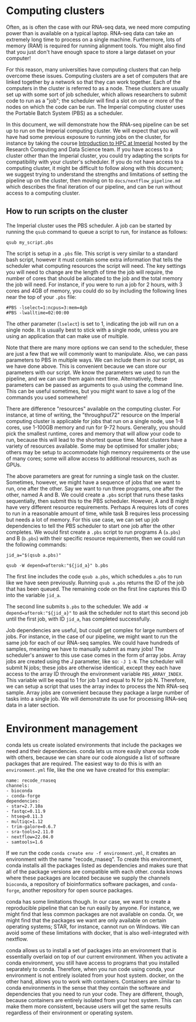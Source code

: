 # Computing clusters

Often, as is often the case with our RNA-seq data, we need more computing power than is available on a typical laptop. RNA-seq data can take an extremely long time to process on a single machine. Furthermore, lots of memory (RAM) is required for running alignment tools. You might also find that you just don't have enough space to store a large dataset on your computer! 

For this reason, many universities have computing clusters that can help overcome these issues. Computing clusters are a set of computers that are linked together by a network so that they can work together. Each of the computers in the cluster is referred to as a node. These clusters are usually set up with some sort of job scheduler, which allows researchers to submit code to run as a "job"; the scheduler will find a slot on one or more of the nodes on which the code can be run. The Imperial computing cluster uses the Portable Batch System (PBS) as a scheduler. 

In this document, we will demonstrate how the RNA-seq pipeline can be set up to run on the Imperial computing cluster. We will expect that you will have had some previous exposure to running jobs on the cluster, for instance by taking the course [Introduction to HPC at Imperial](https://www.imperial.ac.uk/study/pg/graduate-school/students/doctoral/professional-development/research-computing-data-science/courses/introduction-to-hpc/) hosted by the Research Computing and Data Science team. If you have access to a cluster other than the Imperial cluster, you could try adapting the scripts for compatibility with your cluster's scheduler. If you do not have access to a computing cluster, it might be difficult to follow along with this document; we suggest trying to understand the strengths and limitations of setting the pipeline up on the cluster, then moving on to `docs/nextflow_pipeline.md` which describes the final iteration of our pipeline, and can be run without access to a computing cluster.

## How to run scripts on the cluster

The Imperial cluster uses the PBS scheduler. A job can be started by running the `qsub` command to queue a script to run, for instance as follows:
```
qsub my_script.pbs
```

The script is setup in a `.pbs` file. This script is very similar to a standard bash script, however it must contain some extra information that tells the scheduler what computing resources the script will need. The key settings you will need to change are the length of time the job will require, the number of cores that should be allocated to the job and the total memory the job will need. For instance, if you were to run a job for 2 hours, with 3 cores and 4GB of memory, you could do so by including the following lines near the top of your `.pbs` file:
```
#PBS -lselect=1:ncpus=3:mem=4gb
#PBS -lwalltime=02:00:00
```

The other parameter (`lselect`) is set to 1, indicating the job will run on a single node. It is usually best to stick with a single node, unless you are using an application that can make use of multiple. 

Note that there are many more options we can send to the scheduler, these are just a few that we will commonly want to manipulate. Also, we can pass parameters to PBS in multiple ways. We can include them in our script, as we have done above. This is convenient because we can store our parameters with our script. We know the parameters we used to run the pipeline, and we can use them again next time. Alternatively, these parameters can be passed as arguments to `qsub` using the command line. This can be useful sometimes, but you might want to save a log of the commands you used somewhere!

There are difference "resources" available on the computing cluster. For instance, at time of writing, the "throughput72" resource on the Imperial computing cluster is applicable for jobs that run on a single node, use 1-8 cores, use 1-100GB memory and run for 9-72 hours. Generally, you should pick the smallest runtime, cores and memory that will allow your code to run, because this will lead to the shortest queue time. Most clusters have a variety of resources available. Some may be optimised for smaller jobs; others may be setup to accommodate high memory requirements or the use of many cores; some will allow access to additional resources, such as GPUs. 

The above parameters are great for running a single task on the cluster. Sometimes, however, we might have a sequence of jobs that we want to run, one after the other. Say we want to run three programs, one after the other, named A and B. We could create a `.pbs` script that runs these tasks sequentially, then submit this to the PBS scheduler. However, A and B might have very different resource requirements. Perhaps A requires lots of cores to run in a reasonable amount of time, while task B requires less processing but needs a lot of memory. For this use case, we can set up job dependencies to tell the PBS scheduler to start one job after the other completes. We would first create a `.pbs` script to run programs A (`a.pbs`) and B  (`b.pbs`) with their specific resource requirements, then we could run the following commands:
```
jid_a="$(qsub a.pbs)"

qsub -W depend=afterok:"${jid_a}" b.pbs
```

The first line includes the code `qsub a.pbs`, which schedules `a.pbs` to run like we have seen previously. Running `qsub a.pbs` returns the ID of the job that has been queued. The remaining code on the first line captures this ID into the variable `jid_a`. 

The second line submits `b.pbs` to the scheduler. We add `-W depend=afterok:"${jid_a}"` to ask the scheduler not to start this second job until the first job, with ID `jid_a`, has completed successfully. 

Job dependencies are useful, but could get complex for large numbers of jobs. For instance, in the case of our pipeline, we might want to run the same job for each of our RNA-seq samples. We could have hundreds of samples, meaning we have to manually submit as many jobs! The scheduler's answer to this use case comes in the form of array jobs. Array jobs are created using the J parameter, like so: `-J 1-N`. The scheduler will submit N jobs; these jobs are otherwise identical, except they each have access to the array ID through the environment variable `PBS_ARRAY_INDEX`. This variable will be equal to 1 for job 1 and equal to N for job N. Therefore, we can setup a script that uses the array index to process the Nth RNA-seq sample. Array jobs are convenient because they package a large number of tasks into a single job. We will demonstrate its use for processing RNA-seq data in a later section.

# Environment management

conda lets us create isolated environments that include the packages we need and their dependencies. conda lets us more easily share our code with others, because we can share our code alongside a list of software packages that are required. The easiest way to do this is with an `environment.yml` file, like the one we have created for this exemplar:
```
name: recode_rnaseq
channels:
- bioconda
- conda-forge
dependencies:
- star=2.7.10a
- fastqc=0.11.9
- htseq=0.11.3
- multiqc=1.12
- trim-galore=0.6.7
- sra-tools=2.11.0
- nextflow=22.04.0
- samtools=1.6
```

If we run the code `conda create env -f environment.yml`, it creates an environment with the name "recode_rnaseq". To create this environment, conda installs all the packages listed as dependencies and makes sure that all of the package versions are compatible with each other. conda knows where these packages are located because we supply the channels `bioconda`, a repository of bioinformatics software packages, and `conda-forge`, another repository for open source packages.

conda has some limitations though. In our case, we want to create a reproducible pipeline that can be run easily by anyone. For instance, we might find that less common packages are not available on conda. Or, we might find that the packages we want are only available on certain operating systems; STAR, for instance, cannot run on Windows. We can avoid some of these limitations with docker, that is also well-integrated with nextflow. 

conda allows us to install a set of packages into an environment that is essentially overlaid on top of our current environment. When you activate a conda environment, you still have access to programs that you installed separately to conda. Therefore, when you run code using conda, your environment is not entirely isolated from your host system. docker, on the other hand, allows you to work with containers. Containers are similar to conda environments in the sense that they contain the software and dependencies that you need to run your code. They are different, though, because containers are entirely isolated from your host system. This can make them more consistent, because users will get the same results regardless of their environment or operating system. 